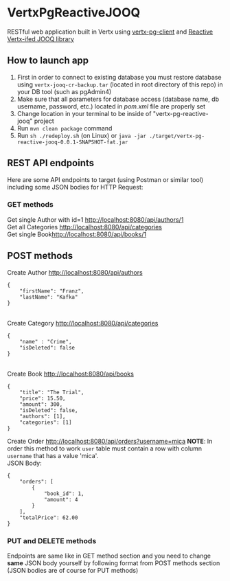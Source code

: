 # VertxPgReactiveJOOQ
RESTful web application built in Vertx using [vertx-pg-client](https://github.com/eclipse-vertx/vertx-sql-client/tree/master/vertx-pg-client) and [Reactive Vertx-ifed JOOQ library](https://github.com/jklingsporn/vertx-jooq/tree/master/vertx-jooq-classic-reactive)


## How to launch app
1) First in order to connect to existing database you must restore database using `vertx-jooq-cr-backup.tar` (located in root directory of this repo) in your DB tool (such as pgAdmin4)
2) Make sure that all parameters for database access (database name, db username, password, etc.) located in *pom.xml* file are properly set
3) Change location in your terminal to be inside of "vertx-pg-reactive-jooq" project
4) Run `mvn clean package` command
5) Run `sh ./redeploy.sh` (on Linux) or `java -jar ./target/vertx-pg-reactive-jooq-0.0.1-SNAPSHOT-fat.jar`


## REST API endpoints
Here are some API endpoints to target (using Postman or similar tool) including some JSON bodies for HTTP Request:

### GET methods
Get single Author with id=1 [http://localhost:8080/api/authors/1](http://localhost:8080/api/authors/1)<br/>
Get all Categories [http://localhost:8080/api/categories](http://localhost:8080/api/categories)<br/>
Get single Book[http://localhost:8080/api/books/1](http://localhost:8080/api/books/1)<br/>

## POST methods
Create Author [http://localhost:8080/api/authors](http://localhost:8080/api/authors)

```
{
	"firstName": "Franz",
	"lastName": "Kafka"
}
```

<br/>Create Category [http://localhost:8080/api/categories](http://localhost:8080/api/categories)
```
{
	"name" : "Crime",
	"isDeleted": false
}
```

<br/>Create Book [http://localhost:8080/api/books](http://localhost:8080/api/books)
```
{
	"title": "The Trial",
	"price": 15.50,
	"amount": 300,
	"isDeleted": false,
	"authors": [1],
	"categories": [1]
}	
```

Create Order [http://localhost:8080/api/orders?username=mica](http://localhost:8080/api/orders?username=mica)
**NOTE**: In order this method to work `user` table must contain a row with column `username` that has a value 'mica'.<br/>
JSON Body:
```
{
    "orders": [
        {
            "book_id": 1,
            "amount": 4
        }
    ],
    "totalPrice": 62.00
}
```

### PUT and DELETE methods
Endpoints are same like in GET method section and you need to change **same** JSON body yourself by following format from POST methods section (JSON bodies are of course for PUT methods)



